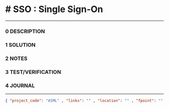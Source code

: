 # # SSO : Single Sign-On
--------------------------------
### 0 DESCRIPTION


### 1 SOLUTION


### 2 NOTES


### 3 TEST/VERIFICATION


### 4 JOURNAL



--------------------------------
```json
{ "project_code": "ASML" , "links": "" , "location": "" , "fpoint": "" }
```
